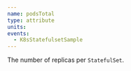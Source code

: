 ```yaml
---
name: podsTotal
type: attribute
units:
events:
  - K8sStatefulsetSample
---
```


The number of replicas per `StatefulSet`.